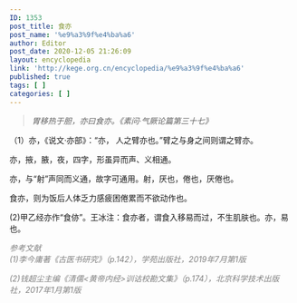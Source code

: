 ```yaml
---
ID: 1353
post_title: 食亦
post_name: '%e9%a3%9f%e4%ba%a6'
author: Editor
post_date: 2020-12-05 21:26:09
layout: encyclopedia
link: 'http://kege.org.cn/encyclopedia/%e9%a3%9f%e4%ba%a6'
published: true
tags: [ ]
categories: [ ]
---
```

<!-- wp:paragraph -->
<blockquote>
<p><em>胃移热于胆，亦曰食亦。《素问·气厥论篇第三十七》</em></p>
</blockquote>
<p>（1）亦，《说文·亦部》：“亦， 人之臂亦也。”臂之与身之间则谓之臂亦。</p>
<!-- /wp:paragraph -->

<!-- wp:paragraph -->
<p>亦，掖，腋，夜，四字，形虽异而声、义相通。</p>
<!-- /wp:paragraph -->

<!-- wp:paragraph -->
<p>亦，与“射”声同而义通，故字可通用。射，厌也，倦也，厌倦也。</p>
<!-- /wp:paragraph -->

<!-- wp:paragraph --><!-- /wp:paragraph -->

<!-- wp:paragraph -->
<p>食亦，则为饭后人体乏力感疲困倦累而不欲动作也。</p>
<p>(2)甲乙经亦作“食㑊”。王冰注：食亦者，谓食入移易而过，不生肌肤也。亦，易也。</p>
<!-- /wp:paragraph -->

<!-- wp:paragraph -->
<p><span style="color: #808080;"><em><span class="has-inline-color has-secondary-color">参考文献<br />(1)李今庸著《古医书研究》（p.142），学苑出版社，2019年7月第1版</span></em></span></p>
<p><span style="color: #808080;"><em>(2)钱超尘主编《清儒&lt;黄帝内经&gt;训诂校勘文集》（p.174），北京科学技术出版社，2017年1月第1版</em></span></p>
<!-- /wp:paragraph -->